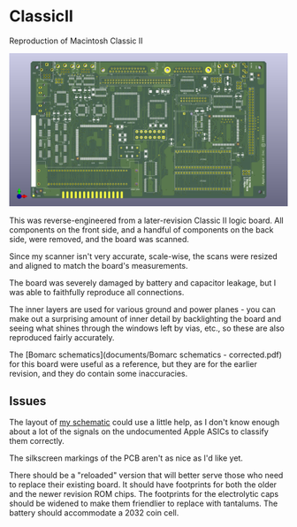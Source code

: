 # ClassicII
Reproduction of Macintosh Classic II

![Rendering of reproduced Class II logic board](ClassicII.png)

This was reverse-engineered from a later-revision Classic II logic board. All components on the front side, and a handful of components on the back side, were removed, and the board was scanned.

Since my scanner isn't very accurate, scale-wise, the scans were resized and aligned to match the board's measurements.

The board was severely damaged by battery and capacitor leakage, but I was able to faithfully reproduce all connections.

The inner layers are used for various ground and power planes - you can make out a surprising amount of inner detail by backlighting the board and seeing what shines through the windows left by vias, etc., so these are also reproduced fairly accurately.

The [Bomarc schematics](documents/Bomarc schematics - corrected.pdf) for this board were useful as a reference, but they are for the earlier revision, and they do contain some inaccuracies.

## Issues

The layout of [my schematic](ClassicII.pdf) could use a little help, as I don't know enough about a lot of the signals on the undocumented Apple ASICs to classify them correctly.

The silkscreen markings of the PCB aren't as nice as I'd like yet.

There should be a "reloaded" version that will better serve those who need to replace their existing board. It should have footprints for both the older and the newer revision ROM chips. The footprints for the electrolytic caps should be widened to make them friendlier to replace with tantalums. The battery should accommodate a 2032 coin cell.

